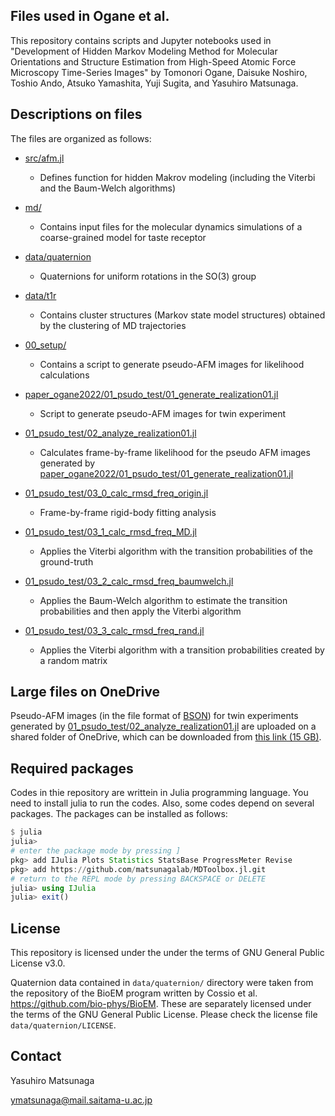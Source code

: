 ## Files used in Ogane et al.

This repository contains scripts and Jupyter notebooks used in "Development of Hidden Markov Modeling Method for Molecular Orientations and Structure Estimation from High-Speed Atomic Force Microscopy Time-Series Images" by Tomonori Ogane, Daisuke Noshiro, Toshio Ando, Atsuko Yamashita, Yuji Sugita, and Yasuhiro Matsunaga.

## Descriptions on files

The files are organized as follows:

- [src/afm.jl](https://github.com/matsunagalab/paper_ogane2022/blob/main/src/afm.jl)

  - Defines function for hidden Makrov modeling (including the Viterbi and the Baum-Welch algorithms)
 
- [md/](https://github.com/matsunagalab/paper_ogane2022/tree/main/md)

  - Contains input files for the molecular dynamics simulations of a coarse-grained model for taste receptor
 
- [data/quaternion](https://github.com/matsunagalab/paper_ogane2022/tree/main/data/quaternion)

  - Quaternions for uniform rotations in the SO(3) group
 
- [data/t1r](https://github.com/matsunagalab/paper_ogane2022/tree/main/data/t1r)

  - Contains cluster structures (Markov state model structures) obtained by the clustering of MD trajectories
 
- [00_setup/](https://github.com/matsunagalab/paper_ogane2022/tree/main/00_setup)

  - Contains a script to generate pseudo-AFM images for likelihood calculations
 
- [paper_ogane2022/01_psudo_test/01_generate_realization01.jl](https://github.com/matsunagalab/paper_ogane2022/blob/main/01_psudo_test/01_generate_realization01.jl)

  - Script to generate pseudo-AFM images for twin experiment
 
- [01_psudo_test/02_analyze_realization01.jl](https://github.com/matsunagalab/paper_ogane2022/blob/main/01_psudo_test/02_analyze_realization01.jl)

  - Calculates frame-by-frame likelihood for the pseudo AFM images generated by [paper_ogane2022/01_psudo_test/01_generate_realization01.jl](https://github.com/matsunagalab/paper_ogane2022/blob/main/01_psudo_test/01_generate_realization01.jl)
 
- [01_psudo_test/03_0_calc_rmsd_freq_origin.jl](https://github.com/matsunagalab/paper_ogane2022/blob/main/01_psudo_test/03_0_calc_rmsd_freq_origin.jl)

  - Frame-by-frame rigid-body fitting analysis
 
- [01_psudo_test/03_1_calc_rmsd_freq_MD.jl](https://github.com/matsunagalab/paper_ogane2022/blob/main/01_psudo_test/03_2_calc_rmsd_freq_baumwelch.jl)

  - Applies the Viterbi algorithm with the transition probabilities of the ground-truth
 
- [01_psudo_test/03_2_calc_rmsd_freq_baumwelch.jl](https://github.com/matsunagalab/paper_ogane2022/blob/main/01_psudo_test/03_2_calc_rmsd_freq_baumwelch.jl)

  - Applies the Baum-Welch algorithm to estimate the transition probabilities and then apply the Viterbi algorithm

- [01_psudo_test/03_3_calc_rmsd_freq_rand.jl](https://github.com/matsunagalab/paper_ogane2022/blob/main/01_psudo_test/03_3_calc_rmsd_freq_rand.jl)

  - Applies the Viterbi algorithm with a transition probabilities created by a random matrix

## Large files on OneDrive

Pseudo-AFM images (in the file format of [BSON](https://github.com/JuliaIO/BSON.jl)) for twin experiments generated by [01_psudo_test/02_analyze_realization01.jl](https://github.com/matsunagalab/paper_ogane2022/blob/main/01_psudo_test/02_analyze_realization01.jl) are uploaded on a shared folder of OneDrive, which can be downloaded from [this link (15 GB)](https://suitc-my.sharepoint.com/:u:/g/personal/ymatsunaga_mail_saitama-u_ac_jp/EeXYLbP6Zl5Mr4_V2mAB7qEB4Oj3zuIa1Gwi205QZ0idGA?e=wVo6RJ). 

## Required packages

Codes in thie repository are writtein in Julia programming language. 
You need to install julia to run the codes. 
Also, some codes depend on several packages. 
The packages can be installed as follows:

```julia
$ julia
julia> 
# enter the package mode by pressing ]
pkg> add IJulia Plots Statistics StatsBase ProgressMeter Revise
pkg> add https://github.com/matsunagalab/MDToolbox.jl.git
# return to the REPL mode by pressing BACKSPACE or DELETE
julia> using IJulia
julia> exit()
```
 
## License

This repository is licensed under the under the terms of GNU General Public License v3.0. 

Quaternion data contained in `data/quaternion/` directory were taken from the repository of the BioEM program written by Cossio et al. https://github.com/bio-phys/BioEM. These are separately licensed under the terms of the GNU General Public License. Please check the license file `data/quaternion/LICENSE`. 


## Contact

Yasuhiro Matsunaga

ymatsunaga@mail.saitama-u.ac.jp

